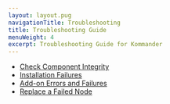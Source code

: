 ```yaml
---
layout: layout.pug
navigationTitle: Troubleshooting
title: Troubleshooting Guide
menuWeight: 4
excerpt: Troubleshooting Guide for Kommander
---
```


* [Check Component Integrity](https://docs.d2iq.com/ksphere/konvoy/latest/troubleshooting/check-components/)
* [Installation Failures](https://docs.d2iq.com/ksphere/konvoy/latest/troubleshooting/failed-installations/)
* [Add-on Errors and Failures](https://docs.d2iq.com/ksphere/konvoy/latest/troubleshooting/failed-addons/)
* [Replace a Failed Node](https://docs.d2iq.com/ksphere/konvoy/latest/troubleshooting/replace-a-failed-node/)
<!-- * [Generate a Diagnostic Bundle](ADD_URL_HERE) -->
